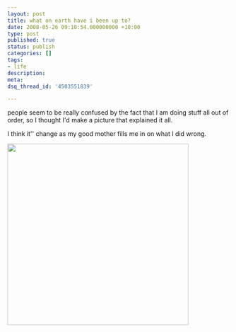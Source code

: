 ```yaml
---
layout: post
title: what on earth have i been up to?
date: 2008-05-26 09:10:54.000000000 +10:00
type: post
published: true
status: publish
categories: []
tags:
- life
description:
meta:
dsq_thread_id: '4503551839'

---
```

<p>people seem to be really confused by the fact that I am doing stuff all out of order, so I thought I'd make a picture that explained it all.</p>
<p>I think it'' change as my good mother fills me in on what I did wrong.</p>
<p><img src="{{ site.baseurl }}/assets/life-path.png" width="410" /></p>
